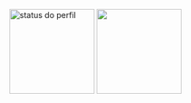 <p class="d-flex"> <a>
    <img src="https://github-readme-stats.vercel.app/api?username=RickyM7&locale=pt-br&theme=transparent&hide=stars&show_icons=true&rank_icon=github" height=150 align="center" alt="status do perfil" class="flex-grow-1" />
  <img src="https://github-readme-stats.vercel.app/api/top-langs?username=RickyM7&layout=compact&locale=pt-br&theme=transparent" height=150 align="center" class="flex-grow-1" /> </a>
</p>
